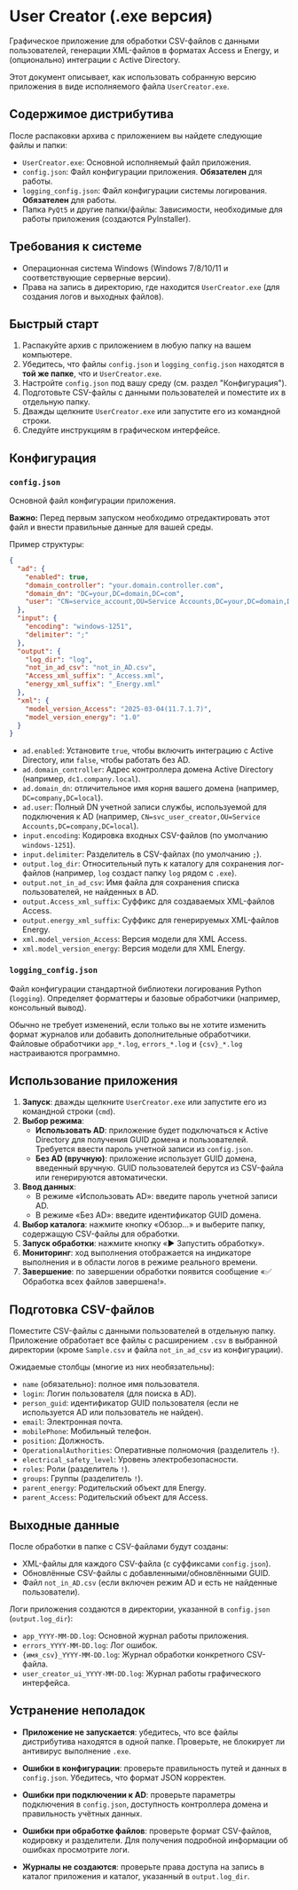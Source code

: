 # User Creator (.exe версия)

Графическое приложение для обработки CSV-файлов с данными пользователей, генерации XML-файлов в форматах Access и Energy, и (опционально) интеграции с Active Directory.

Этот документ описывает, как использовать собранную версию приложения в виде исполняемого файла `UserCreator.exe`.

## Содержимое дистрибутива

После распаковки архива с приложением вы найдете следующие файлы и папки:

*   `UserCreator.exe`: Основной исполняемый файл приложения.
*   `config.json`: Файл конфигурации приложения. **Обязателен** для работы.
*   `logging_config.json`: Файл конфигурации системы логирования. **Обязателен** для работы.
*   Папка `PyQt5` и другие папки/файлы: Зависимости, необходимые для работы приложения (создаются PyInstaller).

## Требования к системе

*   Операционная система Windows (Windows 7/8/10/11 и соответствующие серверные версии).
*   Права на запись в директорию, где находится `UserCreator.exe` (для создания логов и выходных файлов).

## Быстрый старт

1.  Распакуйте архив с приложением в любую папку на вашем компьютере.
2.  Убедитесь, что файлы `config.json` и `logging_config.json` находятся в **той же папке**, что и `UserCreator.exe`.
3.  Настройте `config.json` под вашу среду (см. раздел "Конфигурация").
4.  Подготовьте CSV-файлы с данными пользователей и поместите их в отдельную папку.
5.  Дважды щелкните `UserCreator.exe` или запустите его из командной строки.
6.  Следуйте инструкциям в графическом интерфейсе.

## Конфигурация

### `config.json`

Основной файл конфигурации приложения.

**Важно:** Перед первым запуском необходимо отредактировать этот файл и внести правильные данные для вашей среды.

Пример структуры:
```json
{
  "ad": {
    "enabled": true,
    "domain_controller": "your.domain.controller.com",
    "domain_dn": "DC=your,DC=domain,DC=com",
    "user": "CN=service_account,OU=Service Accounts,DC=your,DC=domain,DC=com"
  },
  "input": {
    "encoding": "windows-1251",
    "delimiter": ";"
  },
  "output": {
    "log_dir": "log",
    "not_in_ad_csv": "not_in_AD.csv",
    "Access_xml_suffix": "_Access.xml",
    "energy_xml_suffix": "_Energy.xml"
  },
  "xml": {
    "model_version_Access": "2025-03-04(11.7.1.7)",
    "model_version_energy": "1.0"
  }
}
```
- `ad.enabled`: Установите `true`, чтобы включить интеграцию с Active Directory, или `false`, чтобы работать без AD.
- `ad.domain_controller`: Адрес контроллера домена Active Directory (например, `dc1.company.local`).
- `ad.domain_dn`: отличительное имя корня вашего домена (например, `DC=company,DC=local`).
- `ad.user`: Полный DN учетной записи службы, используемой для подключения к AD (например, `CN=svc_user_creator,OU=Service Accounts,DC=company,DC=local`).
- `input.encoding`: Кодировка входных CSV-файлов (по умолчанию `windows-1251`).
- `input.delimiter`: Разделитель в CSV-файлах (по умолчанию `;`).
- `output.log_dir`: Относительный путь к каталогу для сохранения лог-файлов (например, `log` создаст папку `log` рядом с `.exe`).
- `output.not_in_ad_csv`: Имя файла для сохранения списка пользователей, не найденных в AD.
- `output.Access_xml_suffix`: Суффикс для создаваемых XML-файлов Access.
- `output.energy_xml_suffix`: Суффикс для генерируемых XML-файлов Energy.
- `xml.model_version_Access`: Версия модели для XML Access.
- `xml.model_version_energy`: Версия модели для XML Energy.

### `logging_config.json`

Файл конфигурации стандартной библиотеки логирования Python (`logging`). Определяет форматтеры и базовые обработчики (например, консольный вывод).

Обычно не требует изменений, если только вы не хотите изменить формат журналов или добавить дополнительные обработчики. Файловые обработчики `app_*.log`, `errors_*.log` и `{csv}_*.log` настраиваются программно.

## Использование приложения

1. **Запуск**: дважды щелкните `UserCreator.exe` или запустите его из командной строки (`cmd`).
2. **Выбор режима**:
    - **Использовать AD**: приложение будет подключаться к Active Directory для получения GUID домена и пользователей. Требуется ввести пароль учетной записи из `config.json`.
    - **Без AD (вручную)**: приложение использует GUID домена, введенный вручную. GUID пользователей берутся из CSV-файла или генерируются автоматически.
3. **Ввод данных**:
    - В режиме «Использовать AD»: введите пароль учетной записи AD.
    - В режиме «Без AD»: введите идентификатор GUID домена.
4. **Выбор каталога**: нажмите кнопку «Обзор...» и выберите папку, содержащую CSV-файлы для обработки.
5. **Запуск обработки**: нажмите кнопку «▶ Запустить обработку».
6. **Мониторинг**: ход выполнения отображается на индикаторе выполнения и в области логов в режиме реального времени.
7. **Завершение**: по завершении обработки появится сообщение «✅ Обработка всех файлов завершена!».

## Подготовка CSV-файлов

Поместите CSV-файлы с данными пользователей в отдельную папку. Приложение обработает все файлы с расширением `.csv` в выбранной директории (кроме `Sample.csv` и файла `not_in_ad_csv` из конфигурации).

Ожидаемые столбцы (многие из них необязательны):

- `name` (обязательно): полное имя пользователя.
- `login`: Логин пользователя (для поиска в AD).
- `person_guid`: идентификатор GUID пользователя (если не используется AD или пользователь не найден).
- `email`: Электронная почта.
- `mobilePhone`: Мобильный телефон.
- `position`: Должность.
- `OperationalAuthorities`: Оперативные полномочия (разделитель `!`).
- `electrical_safety_level`: Уровень электробезопасности.
- `roles`: Роли (разделитель `!`).
- `groups`: Группы (разделитель `!`).
- `parent_energy`: Родительский объект для Energy.
- `parent_Access`: Родительский объект для Access.

## Выходные данные

После обработки в папке с CSV-файлами будут созданы:

- XML-файлы для каждого CSV-файла (с суффиксами `config.json`).
- Обновлённые CSV-файлы с добавленными/обновлёнными GUID.
- Файл `not_in_AD.csv` (если включен режим AD и есть не найденные пользователи).

Логи приложения создаются в директории, указанной в `config.json` (`output.log_dir`):

- `app_YYYY-MM-DD.log`: Основной журнал работы приложения.
- `errors_YYYY-MM-DD.log`: Лог ошибок.
- `{имя_csv}_YYYY-MM-DD.log`: Журнал обработки конкретного CSV-файла.
- `user_creator_ui_YYYY-MM-DD.log`: Журнал работы графического интерфейса.

## Устранение неполадок

- **Приложение не запускается**: убедитесь, что все файлы дистрибутива находятся в одной папке. Проверьте, не блокирует ли антивирус выполнение `.exe`.
- **Ошибки в конфигурации**: проверьте правильность путей и данных в `config.json`. Убедитесь, что формат JSON корректен.

- **Ошибки при подключении к AD**: проверьте параметры подключения в `config.json`, доступность контроллера домена и правильность учётных данных.
- **Ошибки при обработке файлов**: проверьте формат CSV-файлов, кодировку и разделители. Для получения подробной информации об ошибках просмотрите логи.
- **Журналы не создаются**: проверьте права доступа на запись в каталог приложения и каталог, указанный в `output.log_dir`.